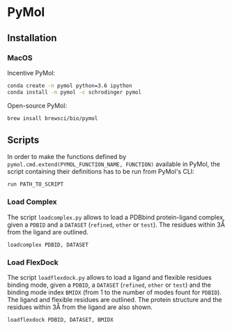 # PyMol

## Installation

### MacOS

Incentive PyMol:

```bash
conda create -n pymol python=3.6 ipython
conda install -n pymol -c schrodinger pymol
```

Open-source PyMol:

```bash
brew insall brewsci/bio/pymol
```

## Scripts

In order to make the functions defined by `pymol.cmd.extend(PYMOL_FUNCTION_NAME, FUNCTION)` available in PyMol, the script containing their definitions has to be run from PyMol's CLI:

```pymol
run PATH_TO_SCRIPT
```

### Load Complex

The script `loadcomplex.py` allows to load a PDBbind protein-ligand complex, given a `PDBID` and a `DATASET` (`refined`, `other` or `test`). The residues within 3Å from the ligand are outlined.

```pymol
loadcomplex PDBID, DATASET
```

### Load FlexDock

The script `loadflexdock.py` allows to load a ligand and flexible residues binding mode, given a `PDBID`, a `DATASET` (`refined`, `other` or `test`) and the binding mode index `BMIDX` (from 1 to the number of modes fount for `PDBID`). The ligand and flexible residues are outlined. The protein structure and the residues within 3Å from the ligand are also shown.

```pymol
loadflexdock PDBID, DATASET, BMIDX
```
